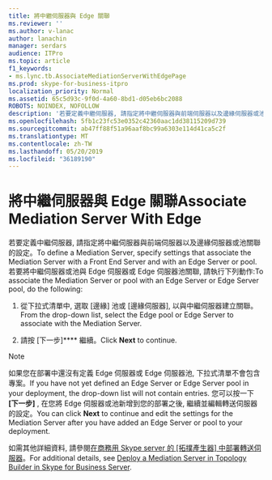 ```yaml
---
title: 將中繼伺服器與 Edge 關聯
ms.reviewer: ''
ms.author: v-lanac
author: lanachin
manager: serdars
audience: ITPro
ms.topic: article
f1_keywords:
- ms.lync.tb.AssociateMediationServerWithEdgePage
ms.prod: skype-for-business-itpro
localization_priority: Normal
ms.assetid: 65c5d93c-9f0d-4a60-8bd1-d05eb6bc2088
ROBOTS: NOINDEX, NOFOLLOW
description: '若要定義中繼伺服器, 請指定將中繼伺服器與前端伺服器以及邊緣伺服器或池關聯的設定。 若要將中繼伺服器或池與 Edge 伺服器或 Edge 伺服器池關聯, 請執行下列動作:'
ms.openlocfilehash: 5fb1c23fc53e0352c42360aac1dd38115209d739
ms.sourcegitcommit: ab47ff88f51a96aaf8bc99a6303e114d41ca5c2f
ms.translationtype: MT
ms.contentlocale: zh-TW
ms.lasthandoff: 05/20/2019
ms.locfileid: "36189190"
---
```

# <a name="associate-mediation-server-with-edge"></a><span data-ttu-id="8e527-104">將中繼伺服器與 Edge 關聯</span><span class="sxs-lookup"><span data-stu-id="8e527-104">Associate Mediation Server With Edge</span></span>
 
<span data-ttu-id="8e527-105">若要定義中繼伺服器, 請指定將中繼伺服器與前端伺服器以及邊緣伺服器或池關聯的設定。</span><span class="sxs-lookup"><span data-stu-id="8e527-105">To define a Mediation Server, specify settings that associate the Mediation Server with a Front End Server and with an Edge Server or pool.</span></span> <span data-ttu-id="8e527-106">若要將中繼伺服器或池與 Edge 伺服器或 Edge 伺服器池關聯, 請執行下列動作:</span><span class="sxs-lookup"><span data-stu-id="8e527-106">To associate the Mediation Server or pool with an Edge Server or Edge Server pool, do the following:</span></span>
  
1. <span data-ttu-id="8e527-107">從下拉式清單中, 選取 [邊緣] 池或 [邊緣伺服器], 以與中繼伺服器建立關聯。</span><span class="sxs-lookup"><span data-stu-id="8e527-107">From the drop-down list, select the Edge pool or Edge Server to associate with the Mediation Server.</span></span>
    
2. <span data-ttu-id="8e527-108">請按 [下一步]\*\*\*\* 繼續。</span><span class="sxs-lookup"><span data-stu-id="8e527-108">Click **Next** to continue.</span></span>
    
> [!NOTE]
> <span data-ttu-id="8e527-109">如果您在部署中還沒有定義 Edge 伺服器或 Edge 伺服器池, 下拉式清單不會包含專案。</span><span class="sxs-lookup"><span data-stu-id="8e527-109">If you have not yet defined an Edge Server or Edge Server pool in your deployment, the drop-down list will not contain entries.</span></span> <span data-ttu-id="8e527-110">您可以按一下 **[下一步]** , 在您將 Edge 伺服器或池新增到您的部署之後, 繼續並編輯轉送伺服器的設定。</span><span class="sxs-lookup"><span data-stu-id="8e527-110">You can click **Next** to continue and edit the settings for the Mediation Server after you have added an Edge Server or pool to your deployment.</span></span>
  
<span data-ttu-id="8e527-111">如需其他詳細資料, 請參閱[在商務用 Skype server 的 [拓撲產生器] 中部署轉送伺服器](../../../deploy/deploy-enterprise-voice/deploy-a-mediation-server.md)。</span><span class="sxs-lookup"><span data-stu-id="8e527-111">For additional details, see [Deploy a Mediation Server in Topology Builder in Skype for Business Server](../../../deploy/deploy-enterprise-voice/deploy-a-mediation-server.md).</span></span>
  

